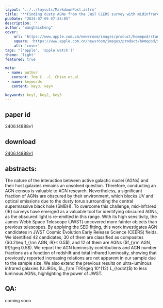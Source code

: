 ```yaml
---
layout: '../../layouts/MarkdownPost.astro'
title: "**Finding dusty AGNs from the JWST CEERS survey with midinfrared photometry**"
pubDate: "2024-07-09 07:38:05"
description: ''
author: "wanghaisheng"
cover:
    url: 'https://www.apple.com.cn/newsroom/images/product/homepod/standard/Apple-HomePod-hero-230118_big.jpg.large_2x.jpg'
    square: 'https://www.apple.com.cn/newsroom/images/product/homepod/standard/Apple-HomePod-hero-230118_big.jpg.large_2x.jpg'
    alt: 'cover'
tags: "['apple', 'apple watch']"
theme: 'light'
featured: true

meta:
 - name: author
   content: Tom C. -C. Chien et.al.
 - name: keywords
   content: key3, key4

keywords: key1, key2, key3
---
```


## paper id
2406.14888v1
## download
[2406.14888v1](http://arxiv.org/abs/2406.14888v1)
## abstracts:
The nature of the interaction between active galactic nuclei (AGNs) and their host galaxies remains an unsolved question. Therefore, conducting an AGN census is valuable to AGN research. Nevertheless, a significant fraction of AGNs are obscured by their environment, which blocks UV and optical emissions due to the dusty torus surrounding the central supermassive black hole (SMBH). To overcome this challenge, mid-infrared (IR) surveys have emerged as a valuable tool for identifying obscured AGNs, as the obscured light is re-emitted in this range. With its high sensitivity, the James Webb Space Telescope (JWST) uncovered more fainter objects than previous telescopes. By applying the SED fitting, this work investigates AGN candidates in JWST Cosmic Evolution Early Release Science (CEERS) fields. We identified 42 candidates, 30 of them are classified as composites ($0.2\leq f_{\rm AGN, IR}< 0.5$), and 12 of them are AGNs ($f_{\rm AGN, IR}\geq 0.5$). We report the AGN luminosity contributions and AGN number fractions as a function of redshift and total infrared luminosity, showing that previously reported increasing relations are not apparent in our sample due to the sample size. We also extend the previous results on ultra-luminous infrared galaxies (ULIRGs, $L_{\rm TIR}\geq 10^{12} L_{\odot}$) to less luminous AGNs, highlighting the power of JWST.
## QA:
coming soon
